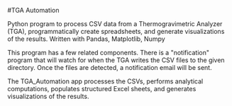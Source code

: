 #TGA Automation

Python program to process CSV data from a Thermogravimetric Analyzer (TGA), programmatically create spreadsheets, and generate visualizations of the results. Written with Pandas, Matplotlib, Numpy

This program has a few related components. There is a "notification" program that will watch for when the TGA writes the CSV files to the given directory. Once the files are detected, a notification email will be sent.

The TGA_Automation app processes the CSVs, performs analytical computations, populates structured Excel sheets, and generates visualizations of the results.
